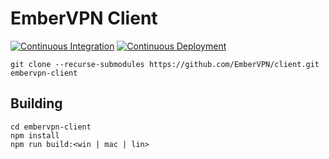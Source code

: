 # EmberVPN Client
[![Continuous Integration](https://github.com/EmberVPN/client/actions/workflows/ci.yml/badge.svg)](https://github.com/EmberVPN/client/actions/workflows/ci.yml)
[![Continuous Deployment](https://github.com/EmberVPN/client/actions/workflows/cd.yml/badge.svg)](https://github.com/EmberVPN/client/actions/workflows/cd.yml)

```
git clone --recurse-submodules https://github.com/EmberVPN/client.git embervpn-client
```

## Building
```
cd embervpn-client
npm install
npm run build:<win | mac | lin>
```
